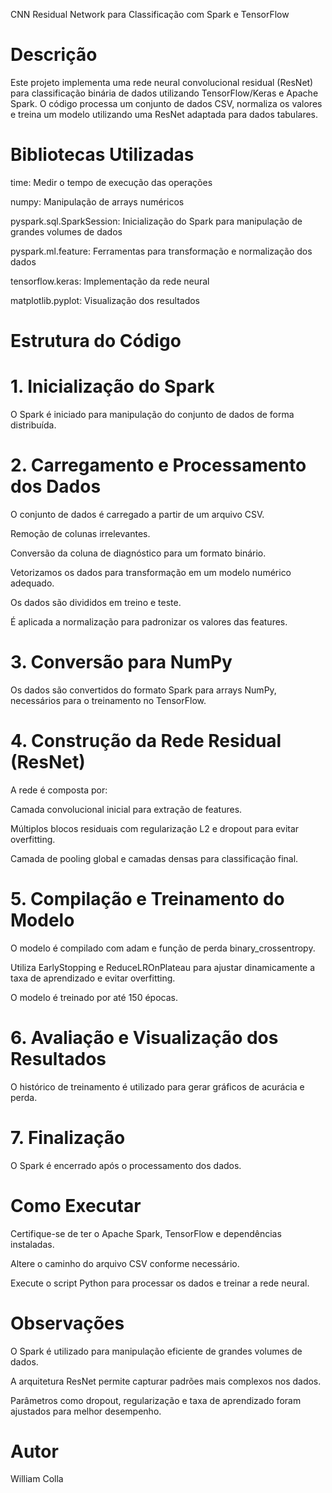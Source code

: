 CNN Residual Network para Classificação com Spark e TensorFlow

# Descrição

Este projeto implementa uma rede neural convolucional residual (ResNet) para classificação binária de dados utilizando TensorFlow/Keras e Apache Spark. O código processa um conjunto de dados CSV, normaliza os valores e treina um modelo utilizando uma ResNet adaptada para dados tabulares.

# Bibliotecas Utilizadas

time: Medir o tempo de execução das operações

numpy: Manipulação de arrays numéricos

pyspark.sql.SparkSession: Inicialização do Spark para manipulação de grandes volumes de dados

pyspark.ml.feature: Ferramentas para transformação e normalização dos dados

tensorflow.keras: Implementação da rede neural

matplotlib.pyplot: Visualização dos resultados

# Estrutura do Código

# 1. Inicialização do Spark

O Spark é iniciado para manipulação do conjunto de dados de forma distribuída.

# 2. Carregamento e Processamento dos Dados

O conjunto de dados é carregado a partir de um arquivo CSV.

Remoção de colunas irrelevantes.

Conversão da coluna de diagnóstico para um formato binário.

Vetorizamos os dados para transformação em um modelo numérico adequado.

Os dados são divididos em treino e teste.

É aplicada a normalização para padronizar os valores das features.

# 3. Conversão para NumPy

Os dados são convertidos do formato Spark para arrays NumPy, necessários para o treinamento no TensorFlow.

# 4. Construção da Rede Residual (ResNet)

A rede é composta por:

Camada convolucional inicial para extração de features.

Múltiplos blocos residuais com regularização L2 e dropout para evitar overfitting.

Camada de pooling global e camadas densas para classificação final.

# 5. Compilação e Treinamento do Modelo

O modelo é compilado com adam e função de perda binary_crossentropy.

Utiliza EarlyStopping e ReduceLROnPlateau para ajustar dinamicamente a taxa de aprendizado e evitar overfitting.

O modelo é treinado por até 150 épocas.

# 6. Avaliação e Visualização dos Resultados

O histórico de treinamento é utilizado para gerar gráficos de acurácia e perda.

# 7. Finalização

O Spark é encerrado após o processamento dos dados.

# Como Executar

Certifique-se de ter o Apache Spark, TensorFlow e dependências instaladas.

Altere o caminho do arquivo CSV conforme necessário.

Execute o script Python para processar os dados e treinar a rede neural.

# Observações

O Spark é utilizado para manipulação eficiente de grandes volumes de dados.

A arquitetura ResNet permite capturar padrões mais complexos nos dados.

Parâmetros como dropout, regularização e taxa de aprendizado foram ajustados para melhor desempenho.

# Autor

William Colla
